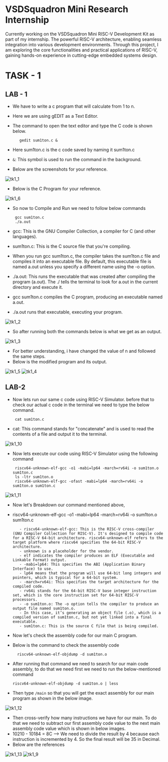 # VSDSquadron Mini Research Internship

Currently working on the VSDSquadron Mini RISC-V Development Kit as part of my internship. The powerful RISC-V architecture, enabling seamless integration into various development environments. Through this project, I am exploring the core functionalities and practical applications of RISC-V, gaining hands-on experience in cutting-edge embedded systems design.

# TASK - 1

## LAB - 1

-  We have to write a c program that will calculate from 1 to n.
-  Here we are using gEDIT as a Text Editor.
-  The command to open the text editor and type the C code is shown below.

          gedit sum1ton.c &

-  Here sum1ton.c is the c code saved by naming it sum1ton.c
-  `&`: This symbol is used to run the command in the background.
-  Below are the screenshots for your reference.

![tk1_1](https://github.com/user-attachments/assets/e9b7951f-6e97-4578-9aa3-2fc8eadc9bad)

-  Below is the C Program for your reference.

![tk1_6](https://github.com/user-attachments/assets/e9ceb147-a4a4-48ed-b666-27e471c7d4ea)

-  So now to Compile and Run we need to follow below commands

        gcc sum1ton.c
        ./a.out
-  gcc: This is the GNU Compiler Collection, a compiler for C (and other languages).
-  sum1ton.c: This is the C source file that you're compiling.
-  When you run gcc sum1ton.c, the compiler takes the sum1ton.c file and compiles it into an executable file. By default, this executable file is named a.out unless you specify a different name using the -o option.
-  ./a.out: This runs the executable that was created after compiling the program (a.out). The ./ tells the terminal to look for a.out in the current directory and execute it.
-  gcc sum1ton.c compiles the C program, producing an executable named a.out.
-  ./a.out runs that executable, executing your program.

![tk1_2](https://github.com/user-attachments/assets/45027b5b-c229-4a35-b8ae-859ce7e14f85)

-  So after running both the commands below is what we get as an output.

![tk1_3](https://github.com/user-attachments/assets/f12db4fc-926c-4034-a9d2-4c95973bbed5)

-  For better understanding, i have changed the value of n and followed the same steps.
-  Below is the modified program and its output.

![tk1_5](https://github.com/user-attachments/assets/f80dae91-037c-43b4-b083-d4263b2e05ed)
![tk1_4](https://github.com/user-attachments/assets/7aa0aa51-38b5-43db-b48e-a7acd6f14fc1)

## LAB-2

-  Now lets run our same c code using RISC-V Simulator. before that to check our actual c code in the terminal we need to type the below command.

        cat sum1ton.c
   
-  cat: This command stands for "concatenate" and is used to read the contents of a file and output it to the terminal.

![tk1_10](https://github.com/user-attachments/assets/7d2d2df7-c238-47d1-b0ba-4224f8480c0a)

-  Now lets execute our code using RISC-V Simulator using the following command

        riscv64-unknown-elf-gcc -o1 -mabi=lp64 -march=rv64i -o sum1ton.o sum1ton.c
        ls -ltr sum1ton.o
        riscv64-unknown-elf-gcc -ofast -mabi=lp64 -march=rv64i -o sum1ton.o sum1ton.c

![tk1_11](https://github.com/user-attachments/assets/3221b89f-c111-4e64-bf23-03fba3abf65a)

-  Now let's Breakdown our command mentioned above,
-  riscv64-unknown-elf-gcc -o1 -mabi=lp64 -march=rv64i -o sum1ton.o sum1ton.c

          - riscv64-unknown-elf-gcc: This is the RISC-V cross-compiler (GNU Compiler Collection for RISC-V). It's designed to compile code for a RISC-V 64-bit architecture. riscv64-unknown-elf refers to the target platform where riscv64 specifies the 64-bit RISC-V architecture.
          - unknown is a placeholder for the vendor.
          - elf indicates the compiler produces an ELF (Executable and Linkable Format) output.
          - -mabi=lp64: This specifies the ABI (Application Binary Interface) to use.
          - lp64 means that the program will use 64-bit long integers and pointers, which is typical for a 64-bit system.
          - -march=rv64i: This specifies the target architecture for the compiled code.
          - rv64i stands for the 64-bit RISC-V base integer instruction set, which is the core instruction set for 64-bit RISC-V processors.
          - -o sum1ton.o: The -o option tells the compiler to produce an output file named sum1ton.o.
          - In this case, it’s generating an object file (.o), which is a compiled version of sum1ton.c, but not yet linked into a final executable.
          - sum1ton.c: This is the source C file that is being compiled.
          
- Now let's check the assembly code for our main C program.
- Below is the command to check the assembly code

        riscv64-unknown-elf-objdump -d sum1ton.o

- After running that command we need to search for our main code assembly, to do that we need first we need to run the below-mentioned command

      riscv64-unknown-elf-objdump -d sum1ton.o | less  

-  Then type `/main` so that you will get the exact assembly for our main program as shown in the below image.

![tk1_12](https://github.com/user-attachments/assets/0446092f-729b-4514-8a38-16ce9213814d)

-  Then cross-verify how many instructions we have for our main. To do that we need to subtract our first assembly code value to the next main assembly code value which is shown in below images.
-  10210 - 10184 = 8C --> We need to divide the result by 4 because each instruction is incremented by 4. So the final result will be 35 in Decimal.
-  Below are the references

![tk1_13](https://github.com/user-attachments/assets/6f292296-b767-4f5f-b883-5e6ef4992a15)
![tk1_9](https://github.com/user-attachments/assets/bdcf063d-e4fa-4097-b766-9069fd724c41)
